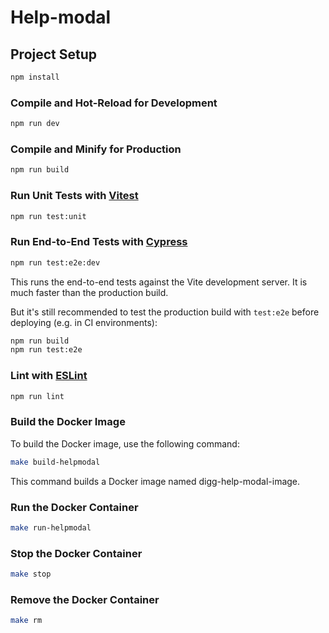 # Help-modal


## Project Setup

```sh
npm install
```

### Compile and Hot-Reload for Development

```sh
npm run dev
```

### Compile and Minify for Production

```sh
npm run build
```

### Run Unit Tests with [Vitest](https://vitest.dev/)

```sh
npm run test:unit
```

### Run End-to-End Tests with [Cypress](https://www.cypress.io/)

```sh
npm run test:e2e:dev
```

This runs the end-to-end tests against the Vite development server.
It is much faster than the production build.

But it's still recommended to test the production build with `test:e2e` before deploying (e.g. in CI environments):

```sh
npm run build
npm run test:e2e
```

### Lint with [ESLint](https://eslint.org/)

```sh
npm run lint
```



### Build the Docker Image

To build the Docker image, use the following command:
```sh
make build-helpmodal
```
This command builds a Docker image named digg-help-modal-image.


### Run the Docker Container

```sh
make run-helpmodal
```

### Stop the Docker Container
```sh
make stop
```

### Remove the Docker Container
```sh
make rm
```
